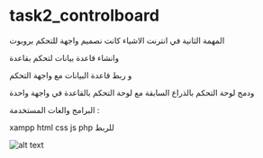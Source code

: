 # task2_controlboard
المهمة الثانية في انترنت الاشياء  كانت نصميم واجهة للتحكم بروبوت


وانشاء قاعدة بيانات لتحكم بقاعدة

و ربط قاعدة البيانات مع واجهة التحكم

ودمج لوحة التحكم بالذراع السابقة مع لوحة التحكم بالقاعدة في واجهة واحدة

البرامج والغات المستخدمة :


xampp
html
css
js
php للربط


![alt text](https://github.com/abdulrheem-alj/controlboard/blob/main/Remote1.JPG) 
